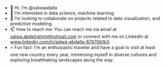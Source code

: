 - 👋 Hi, I’m @salwaadalla
- 👀 I’m interested in data science, machine learning.
- 💞️ I’m looking to collaborate on projects related to data visualization, and predictive modeling.
- 📫 How to reach me: You can reach me via email at salwa.abdelrahim@hotmail.com or connect with me on LinkedIn at www.linkedin.com/in/salwa-abdalla-87470b1b3.
- ⚡ Fun fact: I'm an enthusiastic traveler and have a goal to visit at least one new country every year, immersing myself in diverse cultures and exploring breathtaking landscapes along the way.





<!---
salwaadalla/salwaadalla is a ✨ special ✨ repository because its `README.md` (this file) appears on your GitHub profile.
You can click the Preview link to take a look at your changes.
--->
